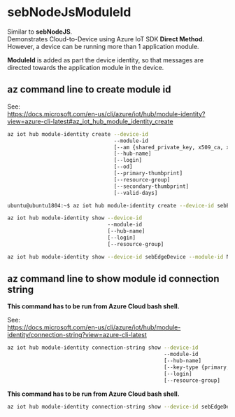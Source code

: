 # sebNodeJsModuleId

Similar to **sebNodeJS**.  
Demonstrates Cloud-to-Device using Azure IoT SDK **Direct Method**.  
However, a device can be running more than 1 application module.  

**ModuleId** is added as part the device identity, so that messages are directed towards the application module in the device.  

## az command line to create module id

See:  
https://docs.microsoft.com/en-us/cli/azure/iot/hub/module-identity?view=azure-cli-latest#az_iot_hub_module_identity_create  
```sh
az iot hub module-identity create --device-id
                                  --module-id
                                  [--am {shared_private_key, x509_ca, x509_thumbprint}]
                                  [--hub-name]
                                  [--login]
                                  [--od]
                                  [--primary-thumbprint]
                                  [--resource-group]
                                  [--secondary-thumbprint]
                                  [--valid-days]
```

```sh
ubuntu@ubuntu1804:~$ az iot hub module-identity create --device-id sebEdgeDevice --module-id NodeJsModuleId --hub-name seb-hub
```

```sh
az iot hub module-identity show --device-id
                                --module-id
                                [--hub-name]
                                [--login]
                                [--resource-group]
```

```sh
az iot hub module-identity show --device-id sebEdgeDevice --module-id NodeJsModuleId --hub-name seb-hub
```

## az command line to show module id connection string

**This command has to be run from Azure Cloud bash shell.**

See:  
https://docs.microsoft.com/en-us/cli/azure/iot/hub/module-identity/connection-string?view=azure-cli-latest  

```sh
az iot hub module-identity connection-string show --device-id
                                                  --module-id
                                                  [--hub-name]
                                                  [--key-type {primary, secondary}]
                                                  [--login]
                                                  [--resource-group]
```

**This command has to be run from Azure Cloud bash shell.**  
```sh
az iot hub module-identity connection-string show --device-id sebEdgeDevice --module-id NodeJsModuleId --hub-name seb-hub

```

